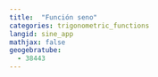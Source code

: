 ```yaml
---
title:  "Función seno"
categories: trigonometric_functions
langid: sine_app
mathjax: false
geogebratube:
  - 38443
---
```


<div style="height: 400px;" id="applet_container38443"></div>
